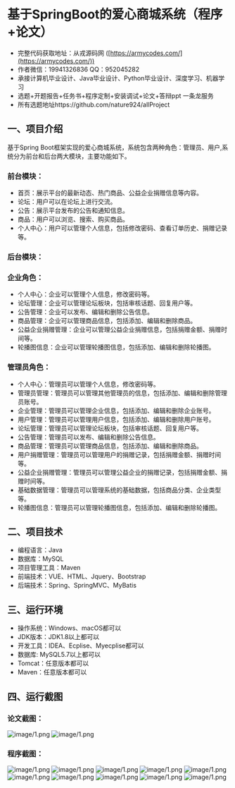 基于SpringBoot的爱心商城系统（程序+论文）
=
- 完整代码获取地址：从戎源码网 ([https://armycodes.com/](https://armycodes.com/))
- 作者微信：19941326836  QQ：952045282 
- 承接计算机毕业设计、Java毕业设计、Python毕业设计、深度学习、机器学习
- 选题+开题报告+任务书+程序定制+安装调试+论文+答辩ppt 一条龙服务
- 所有选题地址https://github.com/nature924/allProject

一、项目介绍
---
基于Spring Boot框架实现的爱心商城系统，系统包含两种角色：管理员、用户,系统分为前台和后台两大模块，主要功能如下。

### 前台模块：
- 首页：展示平台的最新动态、热门商品、公益企业捐赠信息等内容。
- 论坛：用户可以在论坛上进行交流。
- 公告：展示平台发布的公告和通知信息。
- 商品：用户可以浏览、搜索、购买商品。
- 个人中心：用户可以管理个人信息，包括修改密码、查看订单历史、捐赠记录等。

### 后台模块：
### 企业角色：
- 个人中心：企业可以管理个人信息，修改密码等。
- 论坛管理：企业可以管理论坛板块，包括审核话题、回复用户等。
- 公告管理：企业可以发布、编辑和删除公告信息。
- 商品管理：企业可以管理商品信息，包括添加、编辑和删除商品。
- 公益企业捐赠管理：企业可以管理公益企业捐赠信息，包括捐赠金额、捐赠时间等。
- 轮播图信息：企业可以管理轮播图信息，包括添加、编辑和删除轮播图。

### 管理员角色：
- 个人中心：管理员可以管理个人信息，修改密码等。
- 管理员管理：管理员可以管理其他管理员的信息，包括添加、编辑和删除管理员账号。
- 企业管理：管理员可以管理企业信息，包括添加、编辑和删除企业账号。
- 用户管理：管理员可以管理用户信息，包括添加、编辑和删除用户账号。
- 论坛管理：管理员可以管理论坛板块，包括审核话题、回复用户等。
- 公告管理：管理员可以发布、编辑和删除公告信息。
- 商品管理：管理员可以管理商品信息，包括添加、编辑和删除商品。
- 用户捐赠管理：管理员可以管理用户的捐赠记录，包括捐赠金额、捐赠时间等。
- 公益企业捐赠管理：管理员可以管理公益企业的捐赠记录，包括捐赠金额、捐赠时间等。
- 基础数据管理：管理员可以管理系统的基础数据，包括商品分类、企业类型等。
- 轮播图信息：管理员可以管理轮播图信息，包括添加、编辑和删除轮播图。



二、项目技术
---
- 编程语言：Java
- 数据库：MySQL
- 项目管理工具：Maven
- 前端技术：VUE、HTML、Jquery、Bootstrap
- 后端技术：Spring、SpringMVC、MyBatis

三、运行环境
---
- 操作系统：Windows、macOS都可以
- JDK版本：JDK1.8以上都可以
- 开发工具：IDEA、Ecplise、Myecplise都可以
- 数据库: MySQL5.7以上都可以
- Tomcat：任意版本都可以
- Maven：任意版本都可以

四、运行截图
---
### 论文截图：
![image/1.png](limage/1.png)
![image/1.png](limage/2.png)

### 程序截图：
![image/1.png](image/1.png)
![image/1.png](image/2.png)
![image/1.png](image/3.png)
![image/1.png](image/4.png)
![image/1.png](image/5.png)
![image/1.png](image/6.png)
![image/1.png](image/7.png)
![image/1.png](image/8.png)
![image/1.png](image/9.png)
![image/1.png](image/10.png)

